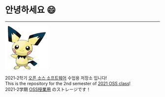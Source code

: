 # 안녕하세요 :smile:
------------------
<img width="28%" src="피츄_공식_일러스트.png"/>
<p>
  2021-2학기 <u>오픈 소스 소프트웨어</u> 수업용 저장소 입니다!<br>
  This is the repository for the 2nd semester of <u>2021 OSS class</u>!<br>
  2021-2学期 <u>OSS授業用</u> のストレージです！<br>
</p>
